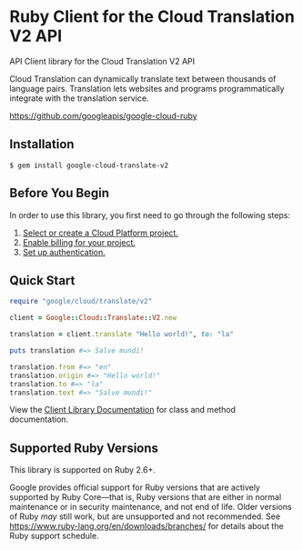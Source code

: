 # Ruby Client for the Cloud Translation V2 API

API Client library for the Cloud Translation V2 API

Cloud Translation can dynamically translate text between thousands of language pairs. Translation lets websites and programs programmatically integrate with the translation service.

https://github.com/googleapis/google-cloud-ruby

## Installation

```
$ gem install google-cloud-translate-v2
```

## Before You Begin

In order to use this library, you first need to go through the following steps:

1. [Select or create a Cloud Platform project.](https://console.cloud.google.com/project)
1. [Enable billing for your project.](https://cloud.google.com/billing/docs/how-to/modify-project#enable_billing_for_a_project)
1. [Set up authentication.](AUTHENTICATION.md)

## Quick Start

```ruby
require "google/cloud/translate/v2"

client = Google::Cloud::Translate::V2.new

translation = client.translate "Hello world!", to: "la"

puts translation #=> Salve mundi!

translation.from #=> "en"
translation.origin #=> "Hello world!"
translation.to #=> "la"
translation.text #=> "Salve mundi!"
```

View the [Client Library Documentation](https://googleapis.dev/ruby/google-cloud-translate-v2/latest)
for class and method documentation.

## Supported Ruby Versions

This library is supported on Ruby 2.6+.

Google provides official support for Ruby versions that are actively supported
by Ruby Core—that is, Ruby versions that are either in normal maintenance or
in security maintenance, and not end of life. Older versions of Ruby _may_
still work, but are unsupported and not recommended. See
https://www.ruby-lang.org/en/downloads/branches/ for details about the Ruby
support schedule.
